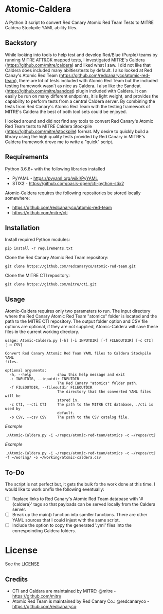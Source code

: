 # Atomic-Caldera
A Python 3 script to convert Red Canary Atomic Red Team Tests to MITRE Caldera Stockpile YAML ability files.

## Backstory
While looking into tools to help test and develop Red/Blue (Purple) teams by running MITRE ATT&CK mapped tests, I investigated MITRE's Caldera (https://github.com/mitre/caldera) and liked what I saw. I did not like that Caldera does included many abilties/tests by default. I also looked at Red Canay's Atomic Red Team (https://github.com/redcanaryco/atomic-red-team), there are lot of tests included with Atomic Red Team but the included testing framework wasn't as nice as Caldera. I also like the Sandcat (https://github.com/mitre/sandcat) plugin included with Caldera. It can easily be run on many different endpoints, it is light weight, and provides the capability to perform tests from a central Caldera server. By combining the tests from Red Canary's Atomic Red Team with the testing framework of MITRE's Caldera the best of both tool sets could be enjoyed.

I looked around and did not find any tools to convert Red Canary's Atomic Red Team tests to MITRE Caldera Stockpile (https://github.com/mitre/stockpile) format. My desire to quickly build a library using the high quality tests provided by Red Canary in MITRE's Caldera framework drove me to write a "quick" script.

## Requirements
Python 3.6.8+ with the following libraries installed
* PyYAML - https://pyyaml.org/wiki/PyYAML
* STIX2 - https://github.com/oasis-open/cti-python-stix2

Atomic-Caldera requires the following repositories be stored locally somewhere:
* https://github.com/redcanaryco/atomic-red-team
* https://github.com/mitre/cti

## Installation
Install required Python modules:
```
pip install -r requirements.txt
```
Clone the Red Canary Atomic Red Team repository:
```
git clone https://github.com/redcanaryco/atomic-red-team.git
```
Clone the MITRE CTI repository:
```
git clone https://github.com/mitre/cti.git
```

## Usage
Atomic-Caldera requires only two parameters to run. The input directory where the Red Canary Atomic Red Team "atomics" folder is located and the path to the MITRE CTI repository. The output folder option and CSV file options are optional, if they are not supplied, Atomic-Caldera will save these files in the current working directory.
```
usage: Atomic-Caldera.py [-h] [-i INPUTDIR] [-f FILEOUTDIR] [-c CTI] [-o CSV]

Convert Red Canary Attomic Red Team YAML files to Caldera Stockpile YAML
files.

optional arguments:
  -h, --help            show this help message and exit
  -i INPUTDIR, --inputdir INPUTDIR
                        The Red Canary "atomics" folder path.
  -f FILEOUTDIR, --fileoutdir FILEOUTDIR
                        The directory that the converted YAML files will be
                        stored in.
  -c CTI, --cti CTI     The path to the MITRE CTI database, ./cti is used by
                        default.
  -o CSV, --csv CSV     The path to the CSV catalog file.
```

*Example*
```
./Atomic-Caldera.py -i ~/repos/atomic-red-team/atomics -c ~/repos/cti
```
*Example*
```
./Atomic-Caldera.py -i ~/repos/atomic-red-team/atomics -c ~/repos/cti -f ~/woring/ -o ~/working/atomic-caldera.csv
```
## To-Do
The script is not perfect but, it gets the bulk fo the work done at this time. I would like to work on/fix the following eventually:
- [ ] Replace links to Red Canary's Atomic Red Team database with '#{caldera}' tags so that payloads can be served locally from the Caldera server.
- [ ] Break up the main() function into samller functions. There are other YAML sources that I could injest with the same script.
- [ ] Include the option to copy the generated '.yml' files into the correspoinding Caldera folders.
# License
See the [LICENSE](https://github.com/xenoscr/Atomic-Caldera/blob/master/LICENSE)

## Credits
* CTI and Caldara are maintained by MITRE: @mitre - https://github.com/mitre
* Atomic Red Team is maintained by Red Canary Co.: @redcanaryco - https://github.com/redcanaryco
